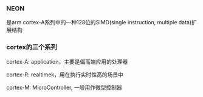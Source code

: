### NEON

是arm cortex-A系列中的一种128位的SIMD(single instruction, multiple data)扩展结构

### cortex的三个系列

cortex-A: application，主要是偏高端应用的处理器

cortex-R: realtimek，用在执行实时性高的场景中

cortex-M: MicroController, 一般用作微型控制器

### 
